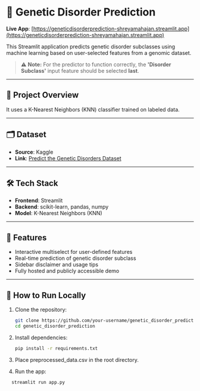 # 🧬 Genetic Disorder Prediction

**Live App**: [https://geneticdisorderprediction-shreyamahajan.streamlit.app](https://geneticdisorderprediction-shreyamahajan.streamlit.app)

This Streamlit application predicts genetic disorder subclasses using machine learning based on user-selected features from a genomic dataset.

> ⚠️ **Note:** For the predictor to function correctly, the **'Disorder Subclass'** input feature should be selected **last**.

---

## 📌 Project Overview

It uses a K-Nearest Neighbors (KNN) classifier trained on labeled data.

---

## 🗂 Dataset

- **Source**: Kaggle  
- **Link**: [Predict the Genetic Disorders Dataset](https://www.kaggle.com/datasets/aibuzz/predict-the-genetic-disorders-datasetof-genomes/data)

---

## 🛠 Tech Stack

- **Frontend**: Streamlit
- **Backend**: scikit-learn, pandas, numpy
- **Model**: K-Nearest Neighbors (KNN)

---

## 🚀 Features

- Interactive multiselect for user-defined features
- Real-time prediction of genetic disorder subclass
- Sidebar disclaimer and usage tips
- Fully hosted and publicly accessible demo

---

## 📎 How to Run Locally

1. Clone the repository:
   ```bash
   git clone https://github.com/your-username/genetic_disorder_prediction.git
   cd genetic_disorder_prediction

2. Install dependencies:
    ```bash
   pip install -r requirements.txt

3. Place preprocessed_data.csv in the root directory.

4. Run the app:
 ```bash
   streamlit run app.py

 
